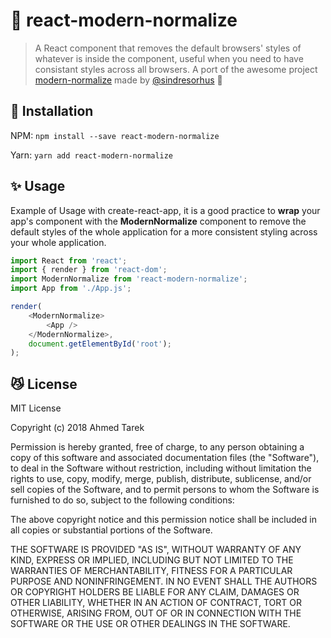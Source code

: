 # :star2: react-modern-normalize

> A React component that removes the default browsers' styles of whatever is inside the component, useful when you need to have consistant styles across all browsers. A port of the awesome project [modern-normalize](https://github.com/sindresorhus/modern-normalize) made by [@sindresorhus](https://github.com/sindresorhus) :dizzy: 

## :metal: Installation

NPM: `npm install --save react-modern-normalize`

Yarn: `yarn add react-modern-normalize`

## :sparkles: Usage

Example of Usage with create-react-app, it is a good practice to **wrap** your app's component with the **ModernNormalize** component to remove the default styles of the whole application for a more consistent styling across your whole application.

```js
import React from 'react';
import { render } from 'react-dom';
import ModernNormalize from 'react-modern-normalize';
import App from './App.js';

render(
    <ModernNormalize>
        <App />
    </ModernNormalize>,
    document.getElementById('root');
);
```

## :smirk_cat: License
MIT License

Copyright (c) 2018 Ahmed Tarek

Permission is hereby granted, free of charge, to any person obtaining a copy
of this software and associated documentation files (the "Software"), to deal
in the Software without restriction, including without limitation the rights
to use, copy, modify, merge, publish, distribute, sublicense, and/or sell
copies of the Software, and to permit persons to whom the Software is
furnished to do so, subject to the following conditions:

The above copyright notice and this permission notice shall be included in all
copies or substantial portions of the Software.

THE SOFTWARE IS PROVIDED "AS IS", WITHOUT WARRANTY OF ANY KIND, EXPRESS OR
IMPLIED, INCLUDING BUT NOT LIMITED TO THE WARRANTIES OF MERCHANTABILITY,
FITNESS FOR A PARTICULAR PURPOSE AND NONINFRINGEMENT. IN NO EVENT SHALL THE
AUTHORS OR COPYRIGHT HOLDERS BE LIABLE FOR ANY CLAIM, DAMAGES OR OTHER
LIABILITY, WHETHER IN AN ACTION OF CONTRACT, TORT OR OTHERWISE, ARISING FROM,
OUT OF OR IN CONNECTION WITH THE SOFTWARE OR THE USE OR OTHER DEALINGS IN THE
SOFTWARE.


